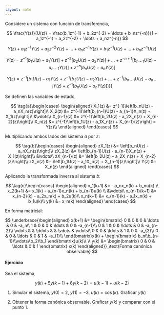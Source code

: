 ```yaml
---
layout: note
---
```


Considere un sistema con función de transferencia,

$$
    \frac{Y(z)}{U(z)} = \frac{b_1z^{-1} + b_2z^{-2} + \ldots + b_nz^{-n}}{1 + a_1z^{-1} + a_2z^{-2} + \ldots + a_nz^{-n}}
$$


$$
Y(z) + a_1z^{-1}Y(z) + a_2z^{-2}Y(z)+\ldots+a_nz^{-n}Y(z) = b_1z^{-1}U(z) + \ldots + b_nz^{-n}U(z)
$$

$$
Y(z) = z^{-1}\left[b_1 U(z) - a_1Y(z)\right] + z^{-2}\left[b_2U(z) - a_2Y(z)\right] + \ldots + z^{-n+1} \left[b_{n-1}U(z) - a_{n-1}Y(z)\right] + z^{-n}\left[b_nU(z) - a_{n}Y(z)\right]
$$

$$
Y(z) = z^{-1}\left[b_1U(z) - a_1Y(z) + z^{-1}\left\{b_2 U(z) - a_2Y(z) + \ldots + z^{-1}\left(b_{n-1} U(z) - a_{n-1}Y(z) + z^{-1}\left[b_n U(z) - a_n Y(z)\right]\right)\right\}\right]
$$

Se definen las variables de estado,

$$
\tag{a}\begin{cases}
    \begin{aligned}
        X_1(z) &= z^{-1}\left[b_nU(z) - a_nX_n(z)\right]\\
        X_2(z) &= z^{-1}\left[b_{n-1}U(z) - a_{n-1}X_n(z) + X_1(z)\right]\\
        &\vdots\\
        X_{n-1}(z) &= z^{-1}\left[b_2U(z) - a_2X_n(z) + X_{n-2}(z)\right]\\
        X_n(z) &= z^{-1}\left[b_1U(z) - a_1X_n(z) + X_{n-1}(z)\right] = Y(z)\\
    \end{aligned}
\end{cases}
$$

Multiplicando ambos lados del sistema $a$ por $z$:

$$
\tag{b}\begin{cases}
    \begin{aligned}
        zX_1(z) &= \left[b_nU(z) - a_nX_n(z)\right]\\
        zX_2(z) &= \left[b_{n-1}U(z) - a_{n-1}X_n(z) + X_1(z)\right]\\
        &\vdots\\
        zX_{n-1}(z) &= \left[b_2U(z) - a_2X_n(z) + X_{n-2}(z)\right]\\
        zX_n(z) &= \left[b_1U(z) - a_1X_n(z) + X_{n-1}(z)\right]\\
        Y(z) &= X_n(z)
    \end{aligned}
\end{cases}
$$

Aplicando la transformada inversa al sistema $b$:

$$
\tag{c}\begin{cases}
    \begin{aligned}
        x_1(k+1) &= - a_nx_n(k) + b_nu(k) \\
        x_2(k+1) &= x_1(k) - a_{n-1}x_n(k) + b_{n-1}u(k) \\
        &\vdots\\
        x_{n-1}(k+1) &= x_{n-2}(k) - a_2x_n(k) + b_2u(k)\\
        x_n(k+1) &= x_{n-1}(k) - a_1x_n(k) + b_1u(k)\\
        y(k) &= x_n(k)
    \end{aligned}
\end{cases}
$$

En forma matricial:

$$
\underbrace{\begin{aligned}
    x(k+1) &= \begin{bmatrix}
        0 & 0 & 0 & \ldots & 0 & -a_n\\
        1 & 0 & 0 & \ldots & 0 & -a_{n-1}\\
        0 & 1 & 0 & \ldots & 0 & -a_{n-2}\\
        \vdots &  & \ddots &  & \vdots & \vdots\\
        0 & 0 & \ldots & 1 & 0 & -a_{2}\\
        0 & 0 & \ldots & 0 & 1 & -a_{1}\\
    \end{bmatrix}x(k) + \begin{bmatrix}
        b_n\\b_{n-1}\\\vdots\\b_2\\b_1
    \end{bmatrix}u(k)\\
    \\
    y(k) &= \begin{bmatrix}
        0 & 0 & \ldots & 0 & 1
    \end{bmatrix} x(k)
\end{aligned}}_\text{Forma canónica observable}
$$

#### Ejercicio
Sea el sistema,

$$
y(k) + 5y(k-1) + 6y(k-2) = u(k-1) + u(k-2)
$$

1. Simular el sistema, $y(0) = 2$, $y(1) = -3$, $u(k) = \cos(k)$. Graficar $y(k)$

2. Obtener la forma canónica observable. Graficar $y(k)$ y comparar con el punto 1.
